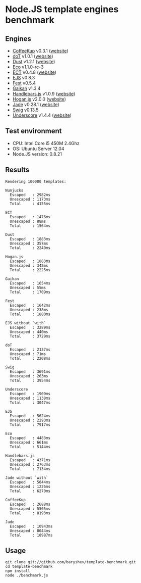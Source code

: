 # Node.JS template engines benchmark

## Engines

- [CoffeeKup](https://github.com/mauricemach/coffeekup) v0.3.1 ([website](http://coffeekup.org/))
- [doT](https://github.com/olado/doT) v1.0.1 ([website](http://olado.github.com/doT/))
- [Dust](https://github.com/linkedin/dustjs) v1.2.1 ([website](http://linkedin.github.com/dustjs/))
- [Eco](https://github.com/sstephenson/eco) v1.1.0-rc-3
- [ECT](https://github.com/baryshev/ect) v0.4.8 ([website](http://ectjs.com/))
- [EJS](https://github.com/visionmedia/ejs) v0.8.3
- [Fest](https://github.com/mailru/fest) v0.5.4
- [Gaikan](https://github.com/Deathspike/gaikan) v1.3.4
- [Handlebars.js](https://github.com/wycats/handlebars.js/) v1.0.9 ([website](http://handlebarsjs.com/))
- [Hogan.js](https://github.com/twitter/hogan.js) v2.0.0 ([website](http://twitter.github.com/hogan.js/))
- [Jade](https://github.com/visionmedia/jade) v0.28.1 ([website](http://jade-lang.com/))
- [Swig](https://github.com/paularmstrong/swig) v0.13.5
- [Underscore](https://github.com/documentcloud/underscore) v1.4.4 ([website](http://underscorejs.org/))

## Test environment

- CPU: Intel Core i5 450M 2.4Ghz
- OS: Ubuntu Server 12.04
- Node.JS version: 0.8.21

## Results

	Rendering 100000 templates:
    
    Nunjucks
      Escaped   : 2982ms
      Unescaped : 1173ms
      Total     : 4155ms
    
    ECT
      Escaped   : 1476ms
      Unescaped : 88ms
      Total     : 1564ms
    
    Dust
      Escaped   : 1883ms
      Unescaped : 357ms
      Total     : 2240ms
    
    Hogan.js
      Escaped   : 1883ms
      Unescaped : 342ms
      Total     : 2225ms
    
    Gaikan
      Escaped   : 1654ms
      Unescaped : 55ms
      Total     : 1709ms
    
    Fest
      Escaped   : 1642ms
      Unescaped : 238ms
      Total     : 1880ms
    
    EJS without `with`
      Escaped   : 3289ms
      Unescaped : 440ms
      Total     : 3729ms
    
    doT
      Escaped   : 2137ms
      Unescaped : 71ms
      Total     : 2208ms
    
    Swig
      Escaped   : 3691ms
      Unescaped : 263ms
      Total     : 3954ms
    
    Underscore
      Escaped   : 1909ms
      Unescaped : 1138ms
      Total     : 3047ms
    
    EJS
      Escaped   : 5624ms
      Unescaped : 2293ms
      Total     : 7917ms
    
    Eco
      Escaped   : 4483ms
      Unescaped : 661ms
      Total     : 5144ms
    
    Handlebars.js
      Escaped   : 4371ms
      Unescaped : 2763ms
      Total     : 7134ms
    
    Jade without `with`
      Escaped   : 5044ms
      Unescaped : 1226ms
      Total     : 6270ms
    
    CoffeeKup
      Escaped   : 2688ms
      Unescaped : 5505ms
      Total     : 8193ms
    
    Jade
      Escaped   : 10943ms
      Unescaped : 8044ms
      Total     : 18987ms

## Usage

	git clone git://github.com/baryshev/template-benchmark.git
	cd template-benchmark
	npm install
	node ./benchmark.js
